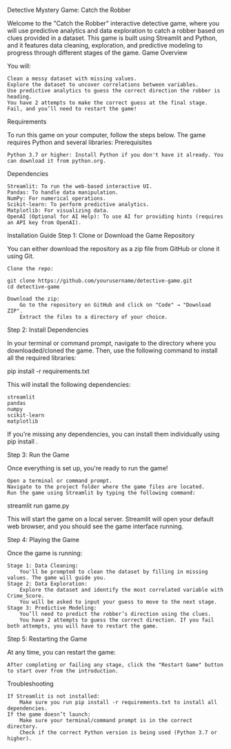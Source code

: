 Detective Mystery Game: Catch the Robber

Welcome to the "Catch the Robber" interactive detective game, where you will use predictive analytics and data exploration to catch a robber based on clues provided in a dataset. This game is built using Streamlit and Python, and it features data cleaning, exploration, and predictive modeling to progress through different stages of the game.
Game Overview

You will:

    Clean a messy dataset with missing values.
    Explore the dataset to uncover correlations between variables.
    Use predictive analytics to guess the correct direction the robber is heading.
    You have 2 attempts to make the correct guess at the final stage. Fail, and you’ll need to restart the game!

Requirements

To run this game on your computer, follow the steps below. The game requires Python and several libraries:
Prerequisites

    Python 3.7 or higher: Install Python if you don't have it already. You can download it from python.org.

Dependencies

    Streamlit: To run the web-based interactive UI.
    Pandas: To handle data manipulation.
    NumPy: For numerical operations.
    Scikit-learn: To perform predictive analytics.
    Matplotlib: For visualizing data.
    OpenAI (Optional for AI Help): To use AI for providing hints (requires an API key from OpenAI).

Installation Guide
Step 1: Clone or Download the Game Repository

You can either download the repository as a zip file from GitHub or clone it using Git.

    Clone the repo:

    git clone https://github.com/yourusername/detective-game.git
    cd detective-game

    Download the zip:
        Go to the repository on GitHub and click on "Code" → "Download ZIP".
        Extract the files to a directory of your choice.

Step 2: Install Dependencies

In your terminal or command prompt, navigate to the directory where you downloaded/cloned the game. Then, use the following command to install all the required libraries:

pip install -r requirements.txt

This will install the following dependencies:

    streamlit
    pandas
    numpy
    scikit-learn
    matplotlib

If you're missing any dependencies, you can install them individually using pip install <library>.

Step 3: Run the Game

Once everything is set up, you're ready to run the game!

    Open a terminal or command prompt.
    Navigate to the project folder where the game files are located.
    Run the game using Streamlit by typing the following command:

streamlit run game.py

This will start the game on a local server. Streamlit will open your default web browser, and you should see the game interface running.

Step 4: Playing the Game

Once the game is running:

    Stage 1: Data Cleaning:
        You'll be prompted to clean the dataset by filling in missing values. The game will guide you.
    Stage 2: Data Exploration:
        Explore the dataset and identify the most correlated variable with Crime_Score.
        You will be asked to input your guess to move to the next stage.
    Stage 3: Predictive Modeling:
        You’ll need to predict the robber’s direction using the clues.
        You have 2 attempts to guess the correct direction. If you fail both attempts, you will have to restart the game.

Step 5: Restarting the Game

At any time, you can restart the game:

    After completing or failing any stage, click the "Restart Game" button to start over from the introduction.

Troubleshooting

    If Streamlit is not installed:
        Make sure you run pip install -r requirements.txt to install all dependencies.
    If the game doesn’t launch:
        Make sure your terminal/command prompt is in the correct directory.
        Check if the correct Python version is being used (Python 3.7 or higher).

